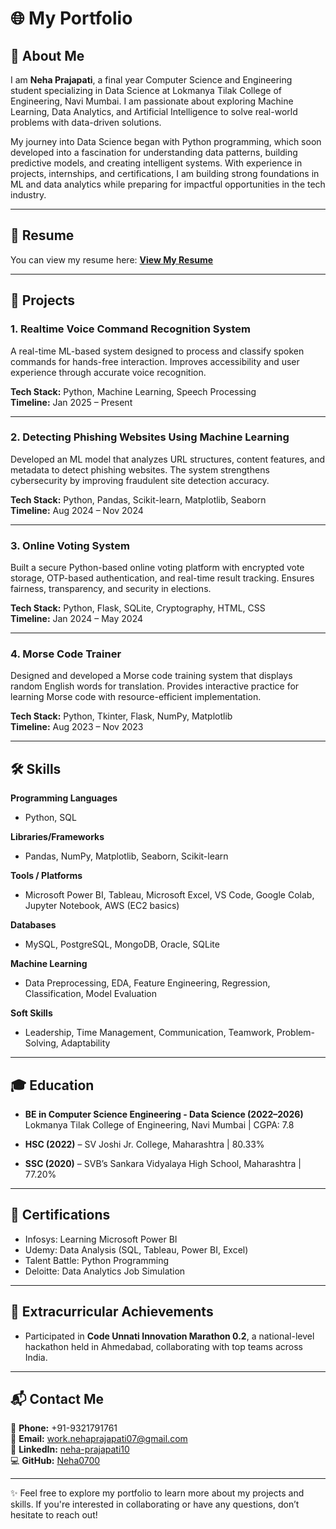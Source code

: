 # 🌐 My Portfolio

## 👤 About Me
I am **Neha Prajapati**, a final year Computer Science and Engineering student specializing in Data Science at Lokmanya Tilak College of Engineering, Navi Mumbai. I am passionate about exploring Machine Learning, Data Analytics, and Artificial Intelligence to solve real-world problems with data-driven solutions.  

My journey into Data Science began with Python programming, which soon developed into a fascination for understanding data patterns, building predictive models, and creating intelligent systems. With experience in projects, internships, and certifications, I am building strong foundations in ML and data analytics while preparing for impactful opportunities in the tech industry.  

---

## 📄 Resume
You can view my resume here: **[View My Resume](Resume.pdf)**  

---

## 💼 Projects
### 1. Realtime Voice Command Recognition System  
A real-time ML-based system designed to process and classify spoken commands for hands-free interaction. Improves accessibility and user experience through accurate voice recognition.  

**Tech Stack:** Python, Machine Learning, Speech Processing  
**Timeline:** Jan 2025 – Present  

---

### 2. Detecting Phishing Websites Using Machine Learning  
Developed an ML model that analyzes URL structures, content features, and metadata to detect phishing websites. The system strengthens cybersecurity by improving fraudulent site detection accuracy.  

**Tech Stack:** Python, Pandas, Scikit-learn, Matplotlib, Seaborn  
**Timeline:** Aug 2024 – Nov 2024  

---

### 3. Online Voting System  
Built a secure Python-based online voting platform with encrypted vote storage, OTP-based authentication, and real-time result tracking. Ensures fairness, transparency, and security in elections.  

**Tech Stack:** Python, Flask, SQLite, Cryptography, HTML, CSS  
**Timeline:** Jan 2024 – May 2024  

---

### 4. Morse Code Trainer  
Designed and developed a Morse code training system that displays random English words for translation. Provides interactive practice for learning Morse code with resource-efficient implementation.  

**Tech Stack:** Python, Tkinter, Flask, NumPy, Matplotlib  
**Timeline:** Aug 2023 – Nov 2023  

---

## 🛠️ Skills
**Programming Languages**  
- Python, SQL  

**Libraries/Frameworks**  
- Pandas, NumPy, Matplotlib, Seaborn, Scikit-learn  

**Tools / Platforms**  
- Microsoft Power BI, Tableau, Microsoft Excel, VS Code, Google Colab, Jupyter Notebook, AWS (EC2 basics)  

**Databases**  
- MySQL, PostgreSQL, MongoDB, Oracle, SQLite  

**Machine Learning**  
- Data Preprocessing, EDA, Feature Engineering, Regression, Classification, Model Evaluation  

**Soft Skills**  
- Leadership, Time Management, Communication, Teamwork, Problem-Solving, Adaptability  

---

## 🎓 Education
- **BE in Computer Science Engineering - Data Science (2022–2026)**  
  Lokmanya Tilak College of Engineering, Navi Mumbai | CGPA: 7.8  

- **HSC (2022)** – SV Joshi Jr. College, Maharashtra | 80.33%  
- **SSC (2020)** – SVB’s Sankara Vidyalaya High School, Maharashtra | 77.20%  

---

## 📜 Certifications
- Infosys: Learning Microsoft Power BI  
- Udemy: Data Analysis (SQL, Tableau, Power BI, Excel)  
- Talent Battle: Python Programming  
- Deloitte: Data Analytics Job Simulation  

---

## 🌟 Extracurricular Achievements
- Participated in **Code Unnati Innovation Marathon 0.2**, a national-level hackathon held in Ahmedabad, collaborating with top teams across India.  

---

## 📬 Contact Me
📱 **Phone:** +91-9321791761  
📧 **Email:** work.nehaprajapati07@gmail.com  
🔗 **LinkedIn:** [neha-prajapati10](https://www.linkedin.com/in/neha-prajapati10/)  
💻 **GitHub:** [Neha0700](https://github.com/Neha0700)  

---

✨ Feel free to explore my portfolio to learn more about my projects and skills. If you're interested in collaborating or have any questions, don’t hesitate to reach out!

